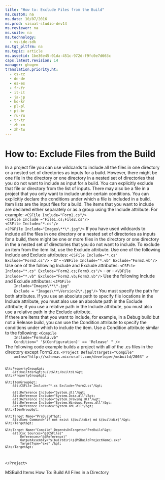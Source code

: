 ```yaml
---
title: "How to: Exclude Files from the Build"
ms.custom: na
ms.date: 10/07/2016
ms.prod: visual-studio-dev14
ms.reviewer: na
ms.suite: na
ms.technology: 
  - vs-ide-sdk
ms.tgt_pltfrm: na
ms.topic: article
ms.assetid: 1be36e45-01da-451c-972d-f9fc0e7d663c
caps.latest.revision: 14
manager: ghogen
translation.priority.ht: 
  - cs-cz
  - de-de
  - es-es
  - fr-fr
  - it-it
  - ja-jp
  - ko-kr
  - pl-pl
  - pt-br
  - ru-ru
  - tr-tr
  - zh-cn
  - zh-tw
---
```

# How to: Exclude Files from the Build
<?xml version="1.0" encoding="utf-8"?>
<developerHowToDocument xmlns="http://ddue.schemas.microsoft.com/authoring/2003/5" xmlns:xlink="http://www.w3.org/1999/xlink" xmlns:xsi="http://www.w3.org/2001/XMLSchema-instance" xsi:schemaLocation="http://ddue.schemas.microsoft.com/authoring/2003/5 http://clixdevr3.blob.core.windows.net/ddueschema/developer.xsd">
  <introduction>
    <para>In a project file you can use wildcards to include all the files in one directory or a nested set of directories as inputs for a build. However, there might be one file in the directory or one directory in a nested set of directories that you do not want to include as input for a build. You can explicitly exclude that file or directory from the list of inputs. There may also be a file in a project that you only want to include under certain conditions. You can explicitly declare the conditions under which a file is included in a build.</para>
  </introduction>
  <section>
    <title>Excluding a File or Directory from the Inputs for a Build</title>
    <content>
      <para>Item lists are the input files for a build. The items that you want to include are declared either separately or as a group using the <unmanagedCodeEntityReference>Include</unmanagedCodeEntityReference> attribute. For example: </para>
      <code>&lt;CSFile Include="Form1.cs"/&gt;
&lt;CSFile Include ="File1.cs;File2.cs"/&gt;
&lt;CSFile Include="*.cs"/&gt;
&lt;JPGFile Include="Images\**\*.jpg"/&gt;</code>
      <para>If you have used wildcards to include all the files in one directory or a nested set of directories as inputs for a build, there might be one or more files in the directory or one directory in the a nested set of directories that you do not want to include. To exclude an item from the item list, use the <unmanagedCodeEntityReference>Exclude</unmanagedCodeEntityReference> attribute.</para>
      <procedure>
        <title>To include all .cs or .vb files except Form2</title>
        <steps class="bullet">
          <step>
            <content>
              <para>Use one of the following <codeInline>Include</codeInline> and <codeInline>Exclude</codeInline> attributes:</para>
              <code>&lt;CSFile Include="*.cs" Exclude="Form2.cs"/&gt;</code>
              <para>- or -</para>
              <code>&lt;VBFile Include="*.vb" Exclude="Form2.vb"/&gt;</code>
            </content>
          </step>
        </steps>
      </procedure>
      <procedure>
        <title>To include all .cs or .vb files except Form2 and Form3</title>
        <steps class="bullet">
          <step>
            <content>
              <para>Use one of the following <codeInline>Include</codeInline> and <codeInline>Exclude</codeInline> attributes:</para>
              <code>&lt;CSFile Include="*.cs" Exclude="Form2.cs;Form3.cs"/&gt;</code>
              <para>- or -</para>
              <code>&lt;VBFile Include="*.vb" Exclude="Form2.vb;Form3.vb"/&gt;</code>
            </content>
          </step>
        </steps>
      </procedure>
      <procedure>
        <title>To include all .jpg files in subdirectories of the Images directory except those in the Version2 directory</title>
        <steps class="bullet">
          <step>
            <content>
              <para>Use the following <codeInline>Include</codeInline> and <codeInline>Exclude</codeInline> attributes:</para>
              <code>&lt;JPGFile
    Include="Images\**\*.jpg"
    Exclude = "Images\**\Version2\*.jpg"/&gt;</code>
              <alert class="note">
                <para>You must specify the path for both attributes. If you use an absolute path to specify file locations in the <unmanagedCodeEntityReference>Include</unmanagedCodeEntityReference> attribute, you must also use an absolute path in the <unmanagedCodeEntityReference>Exclude</unmanagedCodeEntityReference> attribute; if you use a relative path in the <unmanagedCodeEntityReference>Include</unmanagedCodeEntityReference> attribute, you must also use a relative path in the <unmanagedCodeEntityReference>Exclude</unmanagedCodeEntityReference> attribute.</para>
              </alert>
            </content>
          </step>
        </steps>
      </procedure>
    </content>
  </section>
  <section>
    <title>Using Conditions to Exclude a File or Directory from the Inputs for a Build</title>
    <content>
      <para>If there are items that you want to include, for example, in a Debug build but not a Release build, you can use the <unmanagedCodeEntityReference>Condition</unmanagedCodeEntityReference> attribute to specify the conditions under which to include the item.</para>
      <procedure>
        <title>To include the file Formula.vb only in Release builds</title>
        <steps class="bullet">
          <step>
            <content>
              <para>Use a <unmanagedCodeEntityReference>Condition</unmanagedCodeEntityReference> attribute similar to the following:</para>
              <code>&lt;Compile
    Include="Formula.vb"
    Condition=" '$(Configuration)' == 'Release' " /&gt;</code>
            </content>
          </step>
        </steps>
      </procedure>
    </content>
  </section>
  <codeExample>
    <description>
      <content>
        <para>The following code example builds a project with all of the .cs files in the directory except Form2.cs.</para>
      </content>
    </description>
    <code>&lt;Project DefaultTargets="Compile"
    xmlns="http://schemas.microsoft.com/developer/msbuild/2003" &gt;

    &lt;PropertyGroup&gt;
        &lt;builtdir&gt;built&lt;/builtdir&gt;
    &lt;/PropertyGroup&gt;

    &lt;ItemGroup&gt;
        &lt;CSFile Include="*.cs Exclude="Form2.cs"/&gt;

        &lt;Reference Include="System.dll"/&gt;
        &lt;Reference Include="System.Data.dll"/&gt;
        &lt;Reference Include="System.Drawing.dll"/&gt;
        &lt;Reference Include="System.Windows.Forms.dll"/&gt;
        &lt;Reference Include="System.XML.dll"/&gt;
    &lt;/ItemGroup&gt;

    &lt;Target Name="PreBuild"&gt;
        &lt;Exec Command="if not exist $(builtdir) md $(builtdir)"/&gt;
    &lt;/Target&gt;

    &lt;Target Name="Compile" DependsOnTargets="PreBuild"&gt;
        &lt;Csc Sources="@(CSFile)"
            References="@(Reference)"
            OutputAssembly="$(builtdir)\$(MSBuildProjectName).exe"
            TargetType="exe" /&gt;
    &lt;/Target&gt;
&lt;/Project&gt;</code>
    <comments>
      <content />
    </comments>
  </codeExample>
  <relatedTopics>
<link xlink:href="d762eff4-c92a-4b5f-a944-1ca30aa22319">MSBuild Items</link>

<link xlink:href="f5ff182f-7b3a-46fb-9335-37df54cfb8eb">How To: Build All Files in a Directory</link>
</relatedTopics>
</developerHowToDocument>